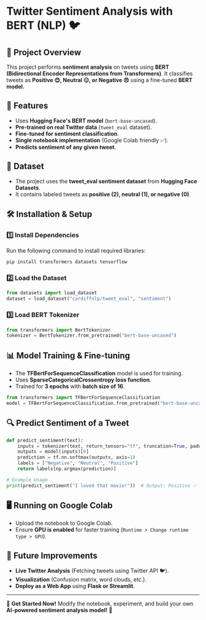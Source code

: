 # Twitter Sentiment Analysis with BERT (NLP) 🐦

## 📌 Project Overview
This project performs **sentiment analysis** on tweets using **BERT (Bidirectional Encoder Representations from Transformers)**. It classifies tweets as **Positive 😊, Neutral 😐, or Negative 😠** using a fine-tuned **BERT model**.

## 🚀 Features
- Uses **Hugging Face's BERT model** (`bert-base-uncased`).
- **Pre-trained on real Twitter data** (`tweet_eval` dataset).
- **Fine-tuned for sentiment classification**.
- **Single notebook implementation** (Google Colab friendly ✅).
- **Predicts sentiment of any given tweet**.

## 📂 Dataset
- The project uses the **tweet_eval sentiment dataset** from **Hugging Face Datasets**.
- It contains labeled tweets as **positive (2), neutral (1), or negative (0)**.

## 🛠️ Installation & Setup
### 1️⃣ Install Dependencies
Run the following command to install required libraries:
```bash
pip install transformers datasets tensorflow
```

### 2️⃣ Load the Dataset
```python
from datasets import load_dataset
dataset = load_dataset("cardiffnlp/tweet_eval", "sentiment")
```

### 3️⃣ Load BERT Tokenizer
```python
from transformers import BertTokenizer
tokenizer = BertTokenizer.from_pretrained("bert-base-uncased")
```

## 📊 Model Training & Fine-tuning
- The **TFBertForSequenceClassification** model is used for training.
- Uses **SparseCategoricalCrossentropy loss function**.
- Trained for **3 epochs** with **batch size of 16**.

```python
from transformers import TFBertForSequenceClassification
model = TFBertForSequenceClassification.from_pretrained("bert-base-uncased", num_labels=3)
```

## 🔍 Predict Sentiment of a Tweet
```python
def predict_sentiment(text):
    inputs = tokenizer(text, return_tensors="tf", truncation=True, padding=True, max_length=128)
    outputs = model(inputs)[0]
    prediction = tf.nn.softmax(outputs, axis=1)
    labels = ["Negative", "Neutral", "Positive"]
    return labels[np.argmax(prediction)]

# Example Usage
print(predict_sentiment("I loved that movie!"))  # Output: Positive ✅
```

## 🖥️ Running on Google Colab
- Upload the notebook to Google Colab.
- Ensure **GPU is enabled** for faster training (`Runtime > Change runtime type > GPU`).

## 🔮 Future Improvements
- **Live Twitter Analysis** (Fetching tweets using Twitter API 🐦).
- **Visualization** (Confusion matrix, word clouds, etc.).
- **Deploy as a Web App** using **Flask or Streamlit**.

---
🚀 **Get Started Now!** Modify the notebook, experiment, and build your own **AI-powered sentiment analysis model!** 🎯

